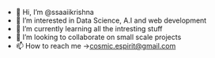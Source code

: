 - 👋 Hi, I’m @ssaaiikrishna
- 👀 I’m interested in Data Science, A.I and web development
- 🌱 I’m currently learning all the intresting stuff
- 💞️ I’m looking to collaborate on small scale projects
- 📫 How to reach me ->cosmic.espirit@gmail.com

<!---
ssaaiikrishna/ssaaiikrishna is a ✨ special ✨ repository because its `README.md` (this file) appears on your GitHub profile.
You can click the Preview link to take a look at your changes.
--->
